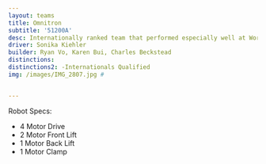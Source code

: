 ```yaml
---
layout: teams
title: Omnitron
subtitle: '51200A'
desc: Internationally ranked team that performed especially well at Worlds
driver: Sonika Kiehler
builder: Ryan Vo, Karen Bui, Charles Beckstead
distinctions: 
distinctions2: -Internationals Qualified
img: /images/IMG_2807.jpg #


---
```

Robot Specs:
- 4 Motor Drive
- 2 Motor Front Lift
- 1 Motor Back Lift
- 1 Motor Clamp
